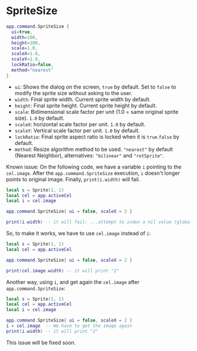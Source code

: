 # SpriteSize

```lua
app.command.SpriteSize {
  ui=true,
  width=100,
  height=100,
  scale=1.0,
  scaleX=1.0,
  scaleY=1.0,
  lockRatio=false,
  method="nearest"
}
```

* `ui`: Shows the dialog on the screen, `true` by default. Set to `false` to modify the sprite size without asking to the user.
* `width`: Final sprite width. Current sprite width by default.
* `height`: Final sprite height. Current sprite height by default.
* `scale`: Bidimensional scale factor per unit (1.0 = same original sprite size). `1.0` by default.
* `scaleX`: horizontal scale factor per unit. `1.0` by default.
* `scaleY`: Vertical scale factor per unit. `1.0` by default.
* `lockRatio`: Final sprite aspect ratio is locked when it is `true`.`false` by default.
* `method`: Resize algorithm method to be used. `"nearest"` by default (Nearest Neighbor), alternatives: `"bilinear"` and `"rotSprite"`.

Known issue: On the following code, we have a variable `i` pointing to the `cel.image`. After the `app.command.SpriteSize` execution, `i` doesn't longer points to original image. Finally, `print(i.width)` will fail.

```lua
local s = Sprite(1, 1)
local cel = app.activeCel
local i = cel.image

app.command.SpriteSize{ ui = false, scaleX = 2 }

print(i.width) -- it will fail: ...attempt to index a nil value (global 'i')
```

So, to make it works, we have to use `cel.image` instead of `i`:

```lua
local s = Sprite(1, 1)
local cel = app.activeCel

app.command.SpriteSize{ ui = false, scaleX = 2 }

print(cel.image.width) -- it will print "2"
```
Another way, using `i`, and get again the `cel.image` after `app.command.SpriteSize`:

```lua
local s = Sprite(1, 1)
local cel = app.activeCel
local i = cel.image

app.command.SpriteSize{ ui = false, scaleX = 2 }
i = cel.image  -- We have to get the image again
print(i.width) -- it will print "2"
```

This issue will be fixed soon.